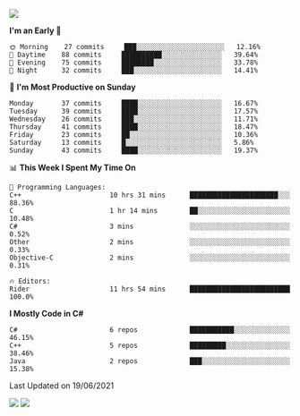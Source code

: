 ![](https://komarev.com/ghpvc/?username=lilpidgey&color=red)
<!--START_SECTION:waka-->
**I'm an Early 🐤** 

```text
🌞 Morning    27 commits     ███░░░░░░░░░░░░░░░░░░░░░░   12.16% 
🌆 Daytime    88 commits     ██████████░░░░░░░░░░░░░░░   39.64% 
🌃 Evening    75 commits     ████████░░░░░░░░░░░░░░░░░   33.78% 
🌙 Night      32 commits     ███░░░░░░░░░░░░░░░░░░░░░░   14.41%

```
📅 **I'm Most Productive on Sunday** 

```text
Monday       37 commits     ████░░░░░░░░░░░░░░░░░░░░░   16.67% 
Tuesday      39 commits     ████░░░░░░░░░░░░░░░░░░░░░   17.57% 
Wednesday    26 commits     ███░░░░░░░░░░░░░░░░░░░░░░   11.71% 
Thursday     41 commits     ████░░░░░░░░░░░░░░░░░░░░░   18.47% 
Friday       23 commits     ██░░░░░░░░░░░░░░░░░░░░░░░   10.36% 
Saturday     13 commits     █░░░░░░░░░░░░░░░░░░░░░░░░   5.86% 
Sunday       43 commits     ████░░░░░░░░░░░░░░░░░░░░░   19.37%

```


📊 **This Week I Spent My Time On** 

```text
💬 Programming Languages: 
C++                      10 hrs 31 mins      ██████████████████████░░░   88.36% 
C                        1 hr 14 mins        ██░░░░░░░░░░░░░░░░░░░░░░░   10.48% 
C#                       3 mins              ░░░░░░░░░░░░░░░░░░░░░░░░░   0.52% 
Other                    2 mins              ░░░░░░░░░░░░░░░░░░░░░░░░░   0.33% 
Objective-C              2 mins              ░░░░░░░░░░░░░░░░░░░░░░░░░   0.31%

🔥 Editors: 
Rider                    11 hrs 54 mins      █████████████████████████   100.0%

```

**I Mostly Code in C#** 

```text
C#                       6 repos             ███████████░░░░░░░░░░░░░░   46.15% 
C++                      5 repos             █████████░░░░░░░░░░░░░░░░   38.46% 
Java                     2 repos             ███░░░░░░░░░░░░░░░░░░░░░░   15.38%

```



 Last Updated on 19/06/2021
<!--END_SECTION:waka-->
![](https://hit.yhype.me/github/profile?user_id=42968544)
![](https://komarev.com/ghpvc/?lilpidgey)
